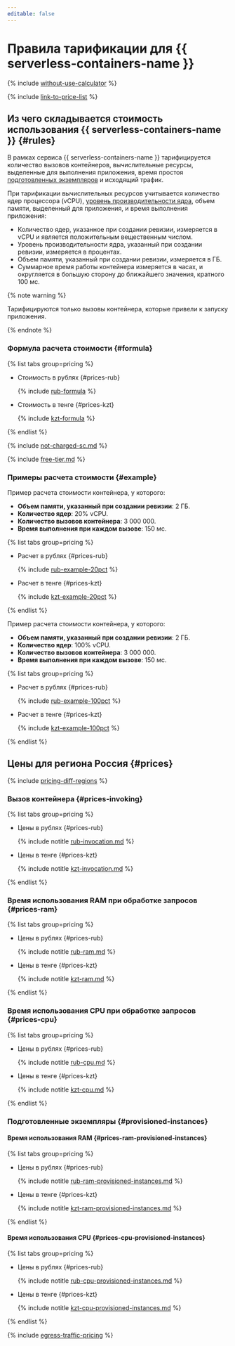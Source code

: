 ```yaml
---
editable: false
---
```


# Правила тарификации для {{ serverless-containers-name }}



{% include [without-use-calculator](../_includes/pricing/without-use-calculator.md) %}

{% include [link-to-price-list](../_includes/pricing/link-to-price-list.md) %}

## Из чего складывается стоимость использования {{ serverless-containers-name }} {#rules}

В рамках сервиса {{ serverless-containers-name }} тарифицируется количество вызовов контейнеров, вычислительные ресурсы, выделенные для выполнения приложения, время простоя [подготовленных экземпляров](concepts/container.md#provisioned-instances) и исходящий трафик.

При тарификации вычислительных ресурсов учитывается количество ядер процессора (vCPU), [уровень производительности ядра](../compute/concepts/performance-levels.md), объем памяти, выделенный для приложения, и время выполнения приложения:

* Количество ядер, указанное при создании ревизии, измеряется в vCPU и является положительным вещественным числом.
* Уровень производительности ядра, указанный при создании ревизии, измеряется в процентах.
* Объем памяти, указанный при создании ревизии, измеряется в ГБ.
* Суммарное время работы контейнера измеряется в часах, и округляется в большую сторону до ближайшего значения, кратного 100 мс.

{% note warning %}

Тарифицируются только вызовы контейнера, которые привели к запуску приложения.

{% endnote %}

### Формула расчета стоимости {#formula}


{% list tabs group=pricing %}

- Стоимость в рублях {#prices-rub}

  {% include [rub-formula](../_pricing_examples/serverless-containers/rub-formula.md) %}

- Стоимость в тенге {#prices-kzt}

  {% include [kzt-formula](../_pricing_examples/serverless-containers/kzt-formula.md) %}

{% endlist %}



{% include [not-charged-sc.md](../_includes/pricing/price-formula/not-charged-serverless-containers.md) %}

{% include [free-tier.md](../_includes/pricing/price-formula/free-tier.md) %}

### Примеры расчета стоимости {#example}

Пример расчета стоимости контейнера, у которого:

* **Объем памяти, указанный при создании ревизии**: 2 ГБ.
* **Количество ядер**: 20% vCPU.
* **Количество вызовов контейнера**: 3 000 000.
* **Время выполнения при каждом вызове**: 150 мс.


{% list tabs group=pricing %}

- Расчет в рублях {#prices-rub}

  {% include [rub-example-20pct](../_pricing_examples/serverless-containers/rub-example-20pct.md) %}

- Расчет в тенге {#prices-kzt}

  {% include [kzt-example-20pct](../_pricing_examples/serverless-containers/kzt-example-20pct.md) %}

{% endlist %}



Пример расчета стоимости контейнера, у которого:

* **Объем памяти, указанный при создании ревизии**: 2 ГБ.
* **Количество ядер**: 100% vCPU.
* **Количество вызовов контейнера**: 3 000 000.
* **Время выполнения при каждом вызове**: 150 мс.


{% list tabs group=pricing %}

- Расчет в рублях {#prices-rub}

  {% include [rub-example-100pct](../_pricing_examples/serverless-containers/rub-example-100pct.md) %}

- Расчет в тенге {#prices-kzt}

  {% include [kzt-example-100pct](../_pricing_examples/serverless-containers/kzt-example-100pct.md) %}

{% endlist %}



## Цены для региона Россия {#prices}

{% include [pricing-diff-regions](../_includes/pricing-diff-regions.md) %}

### Вызов контейнера {#prices-invoking}


{% list tabs group=pricing %}

- Цены в рублях {#prices-rub}

  {% include notitle [rub-invocation.md](../_pricing/serverless-containers/rub-invocations.md) %}

- Цены в тенге {#prices-kzt}

  {% include notitle [kzt-invocation.md](../_pricing/serverless-containers/kzt-invocations.md) %}

{% endlist %}



### Время использования RAM при обработке запросов {#prices-ram}


{% list tabs group=pricing %}

- Цены в рублях {#prices-rub}

  {% include notitle [rub-ram.md](../_pricing/serverless-containers/rub-ram.md) %}

- Цены в тенге {#prices-kzt}

  {% include notitle [kzt-ram.md](../_pricing/serverless-containers/kzt-ram.md) %}

{% endlist %}



### Время использования CPU при обработке запросов {#prices-cpu}


{% list tabs group=pricing %}

- Цены в рублях {#prices-rub}

  {% include notitle [rub-cpu.md](../_pricing/serverless-containers/rub-cpu.md) %}

- Цены в тенге {#prices-kzt}

  {% include notitle [kzt-cpu.md](../_pricing/serverless-containers/kzt-cpu.md) %}

{% endlist %}



### Подготовленные экземпляры {#provisioned-instances}

#### Время использования RAM {#prices-ram-provisioned-instances}


{% list tabs group=pricing %}

- Цены в рублях {#prices-rub}

  {% include notitle [rub-ram-provisioned-instances.md](../_pricing/serverless-containers/rub-ram-provisioned-instances.md) %}

- Цены в тенге {#prices-kzt}

  {% include notitle [kzt-ram-provisioned-instances.md](../_pricing/serverless-containers/kzt-ram-provisioned-instances.md) %}

{% endlist %}



#### Время использования CPU {#prices-cpu-provisioned-instances}


{% list tabs group=pricing %}

- Цены в рублях {#prices-rub}

  {% include notitle [rub-cpu-provisioned-instances.md](../_pricing/serverless-containers/rub-cpu-provisioned-instances.md) %}

- Цены в тенге {#prices-kzt}

  {% include notitle [kzt-cpu-provisioned-instances.md](../_pricing/serverless-containers/kzt-cpu-provisioned-instances.md) %}

{% endlist %}



{% include [egress-traffic-pricing](../_includes/egress-traffic-pricing.md) %}
